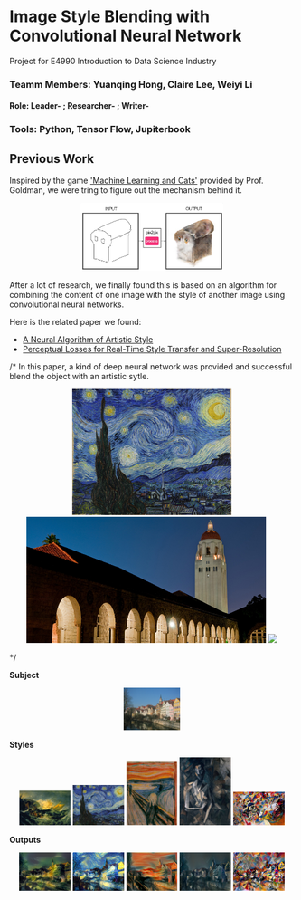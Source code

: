 # Image Style Blending with Convolutional Neural Network
Project for E4990 Introduction to Data Science Industry
### Teamm Members: Yuanqing Hong, Claire Lee, Weiyi Li
#### Role: Leader-  ; Researcher-  ; Writer-
### Tools: Python, Tensor Flow, Jupiterbook

## Previous Work

Inspired by the game ['Machine Learning and Cats'](http://www.atlasobscura.com/articles/cat-computer-program-drawing?utm_source=facebook.com&utm_medium=atlas-page) provided by Prof. Goldman, we were tring to figure out the mechanism behind it.

<p align="center">
<img src="https://github.com/yh2866/E4990-data-science-project/blob/master/images/machine_learning_cats.png?raw=true" width="50%"/>
</p>

After a lot of research, we finally found this is based on an algorithm for combining the content of one image with the style of another image using convolutional neural networks.

Here is the related paper we found:
- [A Neural Algorithm of Artistic Style](https://arxiv.org/abs/1508.06576)
- [Perceptual Losses for Real-Time Style Transfer and Super-Resolution](https://arxiv.org/pdf/1603.08155v1.pdf)

/*
In this paper, a kind of deep neural network was provided and successful blend the object with an artistic sytle.
<p align="center">
<img src="https://github.com/yh2866/E4990-data-science-project/blob/master/images/starry_night.jpg" height="223px">
<img src="https://github.com/yh2866/E4990-data-science-project/blob/master/images/hoover_tower_night.jpg" height="223px">
<img src="https://github.com/yh2866/E4990-data-science-project/blob/master/images/starry_stanford_bigger.png" width="710px">
</p>
*/

**Subject**
<p align="center">
<img src="https://github.com/yh2866/E4990-data-science-project/blob/master/images/subject.jpg?raw=true" width="20%"/>
</p>

**Styles**
<p align="center">
<img src="https://github.com/yh2866/E4990-data-science-project/blob/master/images/style_b.png?raw=true" width="18%"/>
<img src="https://github.com/yh2866/E4990-data-science-project/blob/master/images/style_c.png?raw=true" width="18%"/>
<img src="https://github.com/yh2866/E4990-data-science-project/blob/master/images/style_d.png?raw=true" width="18%"/>
<img src="https://github.com/yh2866/E4990-data-science-project/blob/master/images/style_e.png?raw=true" width="18%"/>
<img src="https://github.com/yh2866/E4990-data-science-project/blob/master/images/style_f.png?raw=true" width="18%"/>
</p>

**Outputs**
<p align="center">
<img src="https://github.com/yh2866/E4990-data-science-project/blob/master/images/blending_b.png?raw=true" width="18%"/>
<img src="https://github.com/yh2866/E4990-data-science-project/blob/master/images/blending_c.png?raw=true" width="18%"/>
<img src="https://github.com/yh2866/E4990-data-science-project/blob/master/images/blending_d.png?raw=true" width="18%"/>
<img src="https://github.com/yh2866/E4990-data-science-project/blob/master/images/blending_e.png?raw=true" width="18%"/>
<img src="https://github.com/yh2866/E4990-data-science-project/blob/master/images/blending_f.png?raw=true" width="18%"/>
</p>
